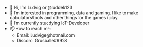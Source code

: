 <ul>
  <li>👋 Hi, I’m Ludvig or @luddeb123</li>
  <li>👀 I’m interested in programming, data and gaming. I like to make calculators/tools and other things for the games i play.</li>
  <li>🌱 I’m currently studdying IoT-Developer</li>
  <li>📫 How to reach me:
    <ul>
      <li>Email: Ludvige@hotmail.com</li>
      <li>Discord: Grusballe#9928</li>
    </ul>
  </li>
</ul>







<!---
luddeb123/luddeb123 is a ✨ special ✨ repository because its `README.md` (this file) appears on your GitHub profile.
You can click the Preview link to take a look at your changes.
--->

